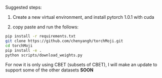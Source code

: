 Suggested steps:

1. Create a new virtual environment, and install pytorch 1.0.1 with cuda

2. copy paste and run the follows:
```bash
pip install -r requirements.txt
git clone https://github.com/chenyangh/torchMoji.git
cd torchMoji
pip install -e .
python scripts/download_weights.py
```

For now it is only using CBET (subsets of CBET), I will make an update to support some of the other datasets **SOON**